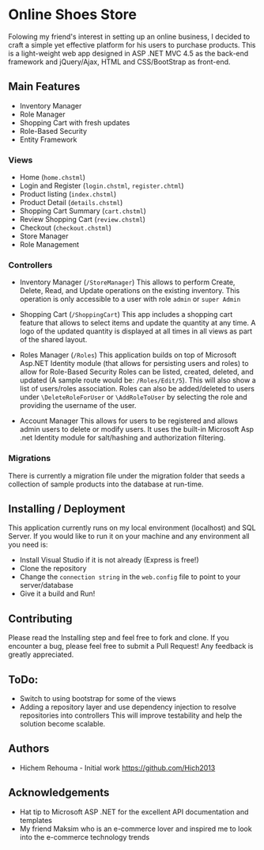 # Online Shoes Store 

   Folowing my friend's interest in setting up an online business, I decided to craft a simple yet effective platform for his users to purchase products. This is a light-weight web app 
   designed in ASP .NET MVC 4.5 as the back-end framework and jQuery/Ajax, HTML and CSS/BootStrap as front-end. 

## Main Features 

   - Inventory Manager
   - Role Manager
   - Shopping Cart with fresh updates 
   - Role-Based Security 
   - Entity Framework 
       

### Views 
 
* Home (`home.chstml`)
* Login and Register  (`login.chstml`, `register.chtml`)
* Product listing (`index.chstml`)
* Product Detail (`details.chstml`)
* Shopping Cart Summary (`cart.chstml`)
* Review Shopping Cart (`review.chstml`) 
* Checkout (`checkout.chstml`)
* Store Manager 
* Role Management 

### Controllers
     
* Inventory Manager  (```/StoreManager```) 
 This allows to perform Create, Delete, Read, and Update operations on the existing inventory.
 This operation is only accessible to a user with role `admin` or `super Admin`  

* Shopping Cart (```/ShoppingCart```)
This app includes a shopping cart feature that allows to select items and update the 
quantity at any time. A logo of the updated quantity is displayed at all times in all views as 
part of the shared layout. 

* Roles Manager (```/Roles```)
This application builds on top of Microsoft Asp.NET Identity module (that allows for persisting users and roles) to 
allow for Role-Based Security 
Roles can be listed, created, deleted, and updated (A sample route would be: `/Roles/Edit/5`). 
This will also show a list of users/roles association. 
Roles can also be added/deleted to users under `\DeleteRoleForUser` or `\AddRoleToUser` by selecting the role 
and providing the username of the user.

* Account Manager
This allows for users to be registered and allows admin users to delete or modify users. It uses the built-in 
Microsoft Asp .net Identity module for salt/hashing and authorization filtering.

### Migrations 

There is currently a migration file under the migration folder that seeds a collection of sample products into the database at run-time.

## Installing / Deployment
This application currently runs on my local environment (localhost) and SQL Server. If you would like to run it on your machine and any environment all you need is: 
* Install Visual Studio if it is not already (Express is free!)
* Clone the repository 
* Change the `connection string` in the `web.config` file to point to your server/database 
* Give it a build and Run! 

## Contributing 
Please read the Installing step and feel free to fork and clone. If you encounter a bug, please feel free to submit a Pull Request! 
Any feedback is greatly appreciated. 
    
## ToDo: 
- Switch to using bootstrap for some of the views 
- Adding a repository layer and use dependency injection to resolve repositories into controllers 
This will improve testability and help the solution become scalable.    

## Authors 
- Hichem Rehouma - Initial work https://github.com/Hich2013

## Acknowledgements 
- Hat tip to Microsoft ASP .NET for the excellent API documentation and templates 
- My friend Maksim who is an e-commerce lover and inspired me to look into the e-commerce technology trends   




